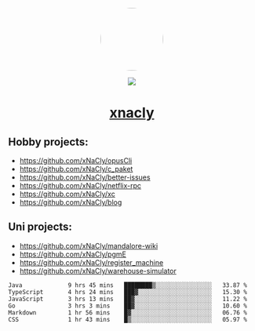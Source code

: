 <p align="center">
  <img style="border-radius: 100px" width="128" height="128" src="https://avatars.githubusercontent.com/u/47723417?v=4"/>
</p>
<p align="center">
  <img src="https://komarev.com/ghpvc/?username=xnacly&&style=flat-square"/>
</p>

<h1 align="center"><a href="https://xnacly.me"> xnacly</a> </h1>

## Hobby projects:
- https://github.com/xNaCly/opusCli
- https://github.com/xNaCly/c_paket
- https://github.com/xNaCly/better-issues
- https://github.com/xNaCly/netflix-rpc
- https://github.com/xNaCly/xc
- https://github.com/xNaCly/blog

## Uni projects:
- https://github.com/xNaCly/mandalore-wiki
- https://github.com/xNaCly/pgmE
- https://github.com/xNaCly/register_machine
- https://github.com/xNaCly/warehouse-simulator


<!--START_SECTION:waka-->

```text
Java             9 hrs 45 mins   ████████▒░░░░░░░░░░░░░░░░   33.87 %
TypeScript       4 hrs 24 mins   ███▓░░░░░░░░░░░░░░░░░░░░░   15.30 %
JavaScript       3 hrs 13 mins   ██▓░░░░░░░░░░░░░░░░░░░░░░   11.22 %
Go               3 hrs 3 mins    ██▓░░░░░░░░░░░░░░░░░░░░░░   10.60 %
Markdown         1 hr 56 mins    █▓░░░░░░░░░░░░░░░░░░░░░░░   06.76 %
CSS              1 hr 43 mins    █▒░░░░░░░░░░░░░░░░░░░░░░░   05.97 %
```

<!--END_SECTION:waka-->
